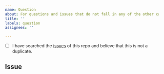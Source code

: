 ```yaml
---
name: Question
about: For questions and issues that do not fall in any of the other categories.
title: ''
labels: question
assignees: ''

---
```


<!-- Checked checkbox should look like this: [x] -->
- [ ] I have searched the [issues](https://github.com/fastapi-mvc/fastapi-mvc/issues) of this repo and believe that this is not a duplicate.

## Issue
<!-- Now feel free to write your issue, but please be descriptive! Thanks again 🙌 ❤️ -->
